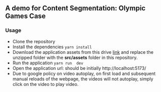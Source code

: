 ## A demo for Content Segmentation: Olympic Games Case

### Usage

- Clone the repository
- Install the dependencies ```yarn install```
- Download the application assets from this drive [link](https://drive.google.com/file/d/1h6Lve7pWxLk6fjo82cKWG5i2uX9GCoSH/view?usp=sharing) and replace the unzipped folder with  the  **src/assets** folder in this repository.
- Run the application ```yarn run  dev```
- Open the application url: should be initially http://localhost:5173/
- Due to google policy on video autoplay, on first load and subsequent manual reloads of the webpage, the videos will not autoplay, simply click on the video to play video.
